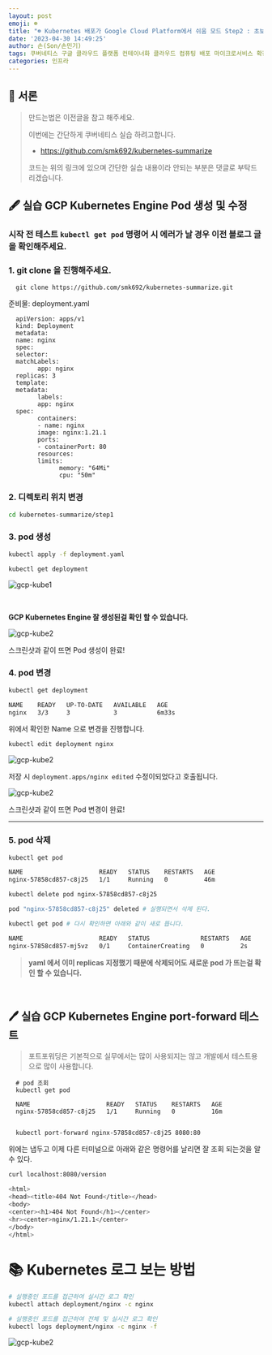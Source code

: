 ```yaml
---
layout: post
emoji: ☸️
title: "☸️ Kubernetes 배포가 Google Cloud Platform에서 쉬움 모드 Step2 : 초보자를 위한 단계별 실습"
date: '2023-04-30 14:49:25'
author: 손(Son/손민기)
tags: 쿠버네티스 구글 클라우드 플랫폼 컨테이너화 클라우드 컴퓨팅 배포 마이크로서비스 확장성 도커 데브옵스 클라우드 네이티브 오케스트레이션 클라우드 관리 코드로서의 인프라 지속적인 통합 지속적인 배포 고가용성 로드 밸런싱 모니터링 자동화 보안 구성 관리 하이브리드 클라우드 멀티클라우드 자원 할당 서비스 디스커버리 스테이트풀 애플리케이션 쿠버네티스 클러스터 클라우드 아키텍처 클라우드 마이그레이션 클라우드 배포 Kubernetes Google Cloud Platform Containerization Cloud Computing Deployment Microservices Scalability Docker DevOps Cloud Native Orchestration Cloud Management Infrastructure as Code Continuous Integration Continuous Deployment High Availability Load Balancing Monitoring Automation Security Configuration Management Hybrid Cloud Multi-Cloud Resource Allocation Service Discovery Stateful Applications Kubernetes Cluster Cloud Architecture Cloud Migration Cloud Deployment
categories: 인프라
---
```


## 🔖 서론
> 만드는법은 이전글을 참고 해주세요.
>
> 이번에는 간단하게 쿠버네티스 실습 하려고합니다.
> - https://github.com/smk692/kubernetes-summarize
>
> 코드는 위의 링크에 있으며 간단한 실습 내용이라 안되는 부분은 댓글로 부탁드리겠습니다.

## 🖋️ 실습 GCP Kubernetes Engine Pod 생성 및 수정

### 시작 전 테스트 ```kubectl get pod``` 명령어 시 에러가 날 경우 이전 블로그 글을 확인해주세요.

### 1. git clone 을 진행해주세요.
 
      git clone https://github.com/smk692/kubernetes-summarize.git

준비물: deployment.yaml 

      apiVersion: apps/v1
      kind: Deployment
      metadata:
      name: nginx
      spec:
      selector:
      matchLabels:
            app: nginx
      replicas: 3
      template:
      metadata:
            labels:
            app: nginx
      spec:
            containers:
            - name: nginx
            image: nginx:1.21.1
            ports:
            - containerPort: 80
            resources:
            limits:
                  memory: "64Mi"
                  cpu: "50m"

### 2. 디렉토리 위치 변경 

```sh
cd kubernetes-summarize/step1
```
      
### 3. pod 생성
```sh
kubectl apply -f deployment.yaml

kubectl get deployment
```
![gcp-kube1](gcp-kube1.png)

<br/>

**GCP Kubernetes Engine 잘 생성된걸 확인 할 수 있습니다.**

![gcp-kube2](gcp-kube2.png)

스크린샷과 같이 뜨면 Pod 생성이 완료!

### 4. pod 변경
```sh
kubectl get deployment

NAME    READY   UP-TO-DATE   AVAILABLE   AGE
nginx   3/3     3            3           6m33s

```
위에서 확인한 Name 으로 변경을 진행합니다.

```sh
kubectl edit deployment nginx
```
![gcp-kube2](gcp-kube3.png)

저장 시 ```deployment.apps/nginx edited``` 수정이되었다고 호출됩니다.

![gcp-kube2](gcp-kube4.png)

스크린샷과 같이 뜨면 Pod 변경이 완료!

---

### 5. pod 삭제

```sh
kubectl get pod

NAME                     READY   STATUS    RESTARTS   AGE
nginx-57858cd857-c8j25   1/1     Running   0          46m

kubectl delete pod nginx-57858cd857-c8j25

pod "nginx-57858cd857-c8j25" deleted # 실행되면서 삭제 된다.

kubectl get pod # 다시 확인하면 아래와 같이 새로 뜹니다.

NAME                     READY   STATUS              RESTARTS   AGE
nginx-57858cd857-mj5vz   0/1     ContainerCreating   0          2s
```

> **yaml 에서 이미 replicas 지정했기 때문에 삭제되어도 새로운 pod 가 뜨는걸 확인 할 수 있습니다.**

<br/>

## 🖊️ 실습 GCP Kubernetes Engine port-forward 테스트

> 포트포워딩은 기본적으로 실무에서는 많이 사용되지는 않고 개발에서 테스트용으로 많이 사용합니다. 

      # pod 조회
      kubectl get pod 
      
      NAME                     READY   STATUS    RESTARTS   AGE 
      nginx-57858cd857-c8j25   1/1     Running   0          16m


      kubectl port-forward nginx-57858cd857-c8j25 8080:80


위에는 냅두고 이제 다른 터미널으로 아래와 같은 명령어를 날리면 잘 조회 되는것을 알 수 있다.

```sh
curl localhost:8080/version

<html>
<head><title>404 Not Found</title></head>
<body>
<center><h1>404 Not Found</h1></center>
<hr><center>nginx/1.21.1</center>
</body>
</html>
```

# 📚 Kubernetes 로그 보는 방법

```sh
# 실행중인 포드를 접근하여 실시간 로그 확인 
kubectl attach deployment/nginx -c nginx

# 실행중인 포드를 접근하여 전체 및 실시간 로그 확인 
kubectl logs deployment/nginx -c nginx -f
```

![gcp-kube2](gcp-kube5.png)

```toc

```